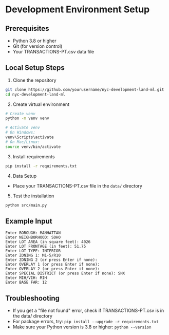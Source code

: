 # Development Environment Setup

## Prerequisites
- Python 3.8 or higher
- Git (for version control)
- Your TRANSACTIONS-PT.csv data file

## Local Setup Steps

1. Clone the repository
```bash
git clone https://github.com/yourusername/nyc-development-land-ml.git
cd nyc-development-land-ml
```

2. Create virtual environment
```bash
# Create venv
python -m venv venv

# Activate venv
# On Windows:
venv\Scripts\activate
# On Mac/Linux:
source venv/bin/activate
```

3. Install requirements
```bash
pip install -r requirements.txt
```

4. Data Setup
- Place your TRANSACTIONS-PT.csv file in the `data/` directory

5. Test the installation
```bash
python src/main.py
```

## Example Input
```
Enter BOROUGH: MANHATTAN
Enter NEIGHBORHOOD: SOHO
Enter LOT AREA (in square feet): 4026
Enter LOT FRONTAGE (in feet): 51.75
Enter LOT TYPE: INTERIOR
Enter ZONING 1: M1-5/R10
Enter ZONING 2 (or press Enter if none): 
Enter OVERLAY 1 (or press Enter if none): 
Enter OVERLAY 2 (or press Enter if none): 
Enter SPECIAL DISTRICT (or press Enter if none): SNX
Enter MIH/VIH: MIH
Enter BASE FAR: 12
```

## Troubleshooting
- If you get a "file not found" error, check if TRANSACTIONS-PT.csv is in the data/ directory
- For package errors, try: `pip install --upgrade -r requirements.txt`
- Make sure your Python version is 3.8 or higher: `python --version`

